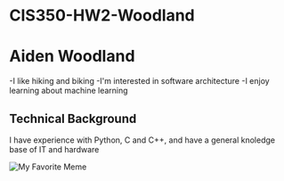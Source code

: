 # CIS350-HW2-Woodland

# Aiden Woodland

-I like hiking and biking
-I'm interested in software architecture
-I enjoy learning about machine learning

## Technical Background
I have experience with Python, C and C++, and have a general knoledge base of IT and hardware

![My Favorite Meme](https://www.reddit.com/media?url=https%3A%2F%2Fi.redd.it%2Fg1xbe9pwkg3d1.jpeg)
